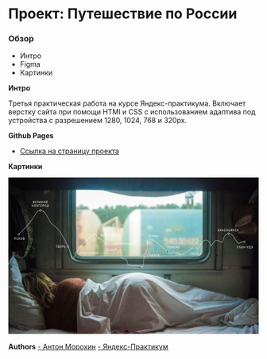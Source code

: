 # Проект: Путешествие по России

### Обзор

- Интро
- Figma
- Картинки

**Интро**

Третья практическая работа на курсе Яндекс-практикума. Включает верстку сайта при помощи HTMl и CSS с использованием адаптива под устройства с разрешением 1280, 1024, 768 и 320px.

**Github Pages**

- [Ссылка на страницу проекта](https://antonmvl.github.io/russian-travel/)

**Картинки**

<code>![Путешествие в поезде](https://github.com/AntonMVl/russian-travel/blob/main/images/lead/lead-polka.jpg?raw=true)</code>

**Authors**
[- Антон Морохин](https://github.com/AntonMVl)
[- Яндекс-Практикум](https://practicum.yandex.ru/)
